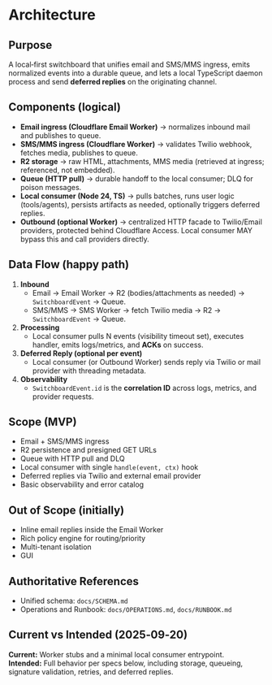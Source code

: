 # Architecture

## Purpose

A local‑first switchboard that unifies email and SMS/MMS ingress, emits normalized events into a durable queue, and lets a local TypeScript daemon process and send **deferred replies** on the originating channel.

## Components (logical)

- **Email ingress (Cloudflare Email Worker)** → normalizes inbound mail and publishes to queue.
- **SMS/MMS ingress (Cloudflare Worker)** → validates Twilio webhook, fetches media, publishes to queue.
- **R2 storage** → raw HTML, attachments, MMS media (retrieved at ingress; referenced, not embedded).
- **Queue (HTTP pull)** → durable handoff to the local consumer; DLQ for poison messages.
- **Local consumer (Node 24, TS)** → pulls batches, runs user logic (tools/agents), persists artifacts as needed, optionally triggers deferred replies.
- **Outbound (optional Worker)** → centralized HTTP facade to Twilio/Email providers, protected behind Cloudflare Access. Local consumer MAY bypass this and call providers directly.

## Data Flow (happy path)

1. **Inbound**
   - Email → Email Worker → R2 (bodies/attachments as needed) → `SwitchboardEvent` → Queue.
   - SMS/MMS → SMS Worker → fetch Twilio media → R2 → `SwitchboardEvent` → Queue.
2. **Processing**
   - Local consumer pulls N events (visibility timeout set), executes handler, emits logs/metrics, and **ACKs** on success.
3. **Deferred Reply (optional per event)**
   - Local consumer (or Outbound Worker) sends reply via Twilio or mail provider with threading metadata.
4. **Observability**
   - `SwitchboardEvent.id` is the **correlation ID** across logs, metrics, and provider requests.

## Scope (MVP)

- Email + SMS/MMS ingress
- R2 persistence and presigned GET URLs
- Queue with HTTP pull and DLQ
- Local consumer with single `handle(event, ctx)` hook
- Deferred replies via Twilio and external email provider
- Basic observability and error catalog

## Out of Scope (initially)

- Inline email replies inside the Email Worker
- Rich policy engine for routing/priority
- Multi-tenant isolation
- GUI

## Authoritative References

- Unified schema: `docs/SCHEMA.md`
- Operations and Runbook: `docs/OPERATIONS.md`, `docs/RUNBOOK.md`

## Current vs Intended (2025‑09‑20)

**Current:** Worker stubs and a minimal local consumer entrypoint.  
**Intended:** Full behavior per specs below, including storage, queueing, signature validation, retries, and deferred replies.
